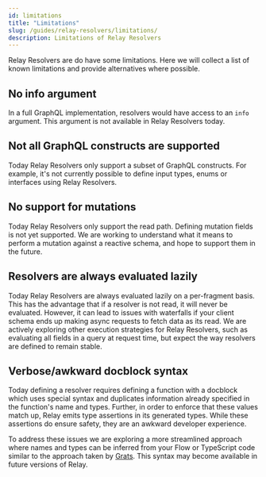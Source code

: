 ```yaml
---
id: limitations
title: "Limitations"
slug: /guides/relay-resolvers/limitations/
description: Limitations of Relay Resolvers
---
```


Relay Resolvers are do have some limitations. Here we will collect a list of known limitations and provide alternatives where possible.

## No info argument

In a full GraphQL implementation, resolvers would have access to an `info` argument. This argument is not available in Relay Resolvers today.

## Not all GraphQL constructs are supported

Today Relay Resolvers only support a subset of GraphQL constructs. For example, it's not currently possible to define input types, enums or interfaces using Relay Resolvers.

## No support for mutations

Today Relay Resolvers only support the read path. Defining mutation fields is not yet supported. We are working to understand what it means to perform a mutation against a reactive schema, and hope to support them in the future.

## Resolvers are always evaluated lazily

Today Relay Resolvers are always evaluated lazily on a per-fragment basis. This has the advantage that if a resolver is not read, it will never be evaluated. However, it can lead to issues with waterfalls if your client schema ends up making async requests to fetch data as its read. We are actively exploring other execution strategies for Relay Resolvers, such as evaluating all fields in a query at request time, but expect the way resolvers are defined to remain stable.

## Verbose/awkward docblock syntax

Today defining a resolver requires defining a function with a docblock which uses special syntax and duplicates information already specified in the function's name and types. Further, in order to enforce that these values match up, Relay emits type assertions in its generated types. While these assertions do ensure safety, they are an awkward developer experience.

To address these issues we are exploring a more streamlined approach where names and types can be inferred from your Flow or TypeScript code similar to the approach taken by [Grats](https://grats.capt.dev/). This syntax may become available in future versions of Relay.
